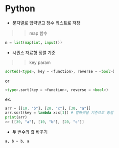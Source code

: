 # Python

- 문자열로 입력받고 정수 리스트로 저장    
>> map 함수
```python
n = list(map(int, input())
```

- 시퀀스 자료형 정렬 기준
>> key param
```python
sorted(<type>, key = <function>, reverse = <bool>)
```
or
```python
<type>.sort(key = <function>, reverse = <bool>)
```
ex.
```python
arr = [[10, "b"], [20, "c"], [30, "a"]]
arr.sort(key = lambda x:x[1]) # 알파벳을 기준으로 정렬
print(arr)
>> [[30, "a"], [10, "b"], [20, "c"]]
```
- 두 변수의 값 바꾸기
```python
a, b = b, a
```
